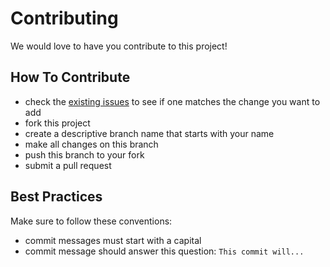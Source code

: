 # Contributing

We would love to have you contribute to this project!

## How To Contribute

* check the [existing issues](https://github.com/pdhoward/books/issues) to see if one matches the change you want to add
* fork this project
* create a descriptive branch name that starts with your name
* make all changes on this branch
* push this branch to your fork
* submit a pull request

## Best Practices

Make sure to follow these conventions:

* commit messages must start with a capital
* commit message should answer this question: `This commit will...`
